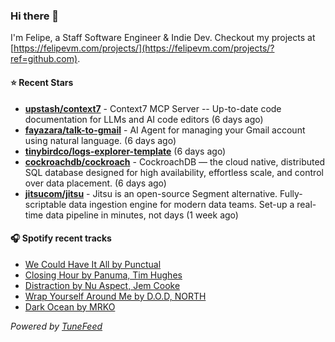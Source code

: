 ### Hi there 👋

I'm Felipe, a Staff Software Engineer & Indie Dev. Checkout my projects at [https://felipevm.com/projects/](https://felipevm.com/projects/?ref=github.com).

#### ⭐ Recent Stars
- **[upstash/context7](https://github.com/upstash/context7)** - Context7 MCP Server -- Up-to-date code documentation for LLMs and AI code editors (6 days ago)
- **[fayazara/talk-to-gmail](https://github.com/fayazara/talk-to-gmail)** - AI Agent for managing your Gmail account using natural language. (6 days ago)
- **[tinybirdco/logs-explorer-template](https://github.com/tinybirdco/logs-explorer-template)** (6 days ago)
- **[cockroachdb/cockroach](https://github.com/cockroachdb/cockroach)** - CockroachDB — the cloud native, distributed SQL database designed for high availability, effortless scale, and control over data placement. (6 days ago)
- **[jitsucom/jitsu](https://github.com/jitsucom/jitsu)** - Jitsu is an open-source Segment alternative. Fully-scriptable data ingestion engine for modern data teams. Set-up a real-time data pipeline in minutes, not days (1 week ago)

#### 🎧 Spotify recent tracks
- [We Could Have It All by Punctual](https://open.spotify.com/track/2exlWmUXIoMGpo5SvWXwN5)
- [Closing Hour by Panuma, Tim Hughes](https://open.spotify.com/track/5m8yfomGrRuslN7B3PfF3C)
- [Distraction by Nu Aspect, Jem Cooke](https://open.spotify.com/track/2XCc7Y5BhnBK29r9mhFXZG)
- [Wrap Yourself Around Me by D.O.D, NORTH](https://open.spotify.com/track/2a864kcI07gkk2sNMpW4tD)
- [Dark Ocean by MRKO](https://open.spotify.com/track/04iO2QcXGGWqI8QuG1Uozf)

_Powered by [TuneFeed](https://tunefeed.app?ref=github.com)_
